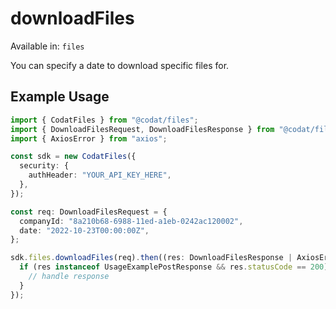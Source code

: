 # downloadFiles
Available in: `files`

You can specify a date to download specific files for.

## Example Usage
```typescript
import { CodatFiles } from "@codat/files";
import { DownloadFilesRequest, DownloadFilesResponse } from "@codat/files/dist/sdk/models/operations";
import { AxiosError } from "axios";

const sdk = new CodatFiles({
  security: {
    authHeader: "YOUR_API_KEY_HERE",
  },
});

const req: DownloadFilesRequest = {
  companyId: "8a210b68-6988-11ed-a1eb-0242ac120002",
  date: "2022-10-23T00:00:00Z",
};

sdk.files.downloadFiles(req).then((res: DownloadFilesResponse | AxiosError) => {
  if (res instanceof UsageExamplePostResponse && res.statusCode == 200) {
    // handle response
  }
});
```